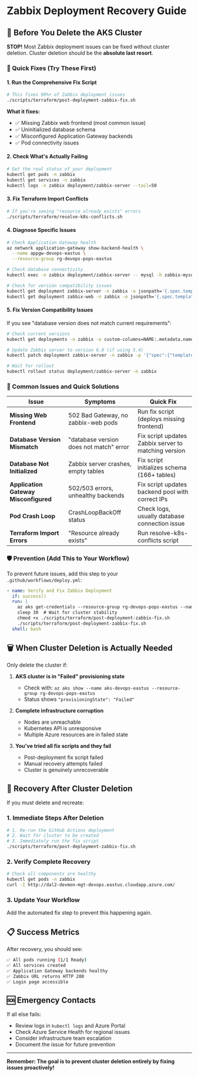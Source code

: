 # Zabbix Deployment Recovery Guide

## 🚨 Before You Delete the AKS Cluster

**STOP!** Most Zabbix deployment issues can be fixed without cluster deletion. Cluster deletion should be the **absolute last resort**.

### 🔧 Quick Fixes (Try These First)

#### 1. Run the Comprehensive Fix Script
```bash
# This fixes 90%+ of Zabbix deployment issues
./scripts/terraform/post-deployment-zabbix-fix.sh
```

**What it fixes:**
- ✅ Missing Zabbix web frontend (most common issue)
- ✅ Uninitialized database schema
- ✅ Misconfigured Application Gateway backends
- ✅ Pod connectivity issues

#### 2. Check What's Actually Failing
```bash
# Get the real status of your deployment
kubectl get pods -n zabbix
kubectl get services -n zabbix
kubectl logs -n zabbix deployment/zabbix-server --tail=50
```

#### 3. Fix Terraform Import Conflicts
```bash
# If you're seeing "resource already exists" errors
./scripts/terraform/resolve-k8s-conflicts.sh
```

#### 4. Diagnose Specific Issues
```bash
# Check Application Gateway health
az network application-gateway show-backend-health \
  --name appgw-devops-eastus \
  --resource-group rg-devops-pops-eastus

# Check database connectivity
kubectl exec -n zabbix deployment/zabbix-server -- mysql -h zabbix-mysql -u root -pZabbixRoot123! -e "SHOW DATABASES;"

# Check for version compatibility issues
kubectl get deployment zabbix-server -n zabbix -o jsonpath='{.spec.template.spec.containers[0].image}'
kubectl get deployment zabbix-web -n zabbix -o jsonpath='{.spec.template.spec.containers[0].image}'
```

#### 5. Fix Version Compatibility Issues
If you see "database version does not match current requirements":
```bash
# Check current versions
kubectl get deployments -n zabbix -o custom-columns=NAME:.metadata.name,IMAGE:.spec.template.spec.containers[0].image

# Update Zabbix server to version 6.0 (if using 5.4)
kubectl patch deployment zabbix-server -n zabbix -p '{"spec":{"template":{"spec":{"containers":[{"name":"zabbix-server","image":"zabbix/zabbix-server-mysql:6.0-alpine-latest"}]}}}}'

# Wait for rollout
kubectl rollout status deployment/zabbix-server -n zabbix
```

### 🚨 Common Issues and Quick Solutions

| Issue | Symptoms | Quick Fix |
|-------|----------|-----------|
| **Missing Web Frontend** | 502 Bad Gateway, no zabbix-web pods | Run fix script (deploys missing frontend) |
| **Database Version Mismatch** | "database version does not match" error | Fix script updates Zabbix server to matching version |
| **Database Not Initialized** | Zabbix server crashes, empty tables | Fix script initializes schema (166+ tables) |
| **Application Gateway Misconfigured** | 502/503 errors, unhealthy backends | Fix script updates backend pool with correct IPs |
| **Pod Crash Loop** | CrashLoopBackOff status | Check logs, usually database connection issue |
| **Terraform Import Errors** | "Resource already exists" | Run resolve-k8s-conflicts script |

### 🛡️ Prevention (Add This to Your Workflow)

To prevent future issues, add this step to your `.github/workflows/deploy.yml`:

```yaml
- name: Verify and Fix Zabbix Deployment
  if: success()
  run: |
    az aks get-credentials --resource-group rg-devops-pops-eastus --name aks-devops-eastus --overwrite-existing
    sleep 30  # Wait for cluster stability
    chmod +x ./scripts/terraform/post-deployment-zabbix-fix.sh
    ./scripts/terraform/post-deployment-zabbix-fix.sh
  shell: bash
```

## 🗑️ When Cluster Deletion is Actually Needed

Only delete the cluster if:

1. **AKS cluster is in "Failed" provisioning state**
   - Check with: `az aks show --name aks-devops-eastus --resource-group rg-devops-pops-eastus`
   - Status shows `"provisioningState": "Failed"`

2. **Complete infrastructure corruption**
   - Nodes are unreachable
   - Kubernetes API is unresponsive
   - Multiple Azure resources are in failed state

3. **You've tried all fix scripts and they fail**
   - Post-deployment fix script failed
   - Manual recovery attempts failed
   - Cluster is genuinely unrecoverable

## 🚀 Recovery After Cluster Deletion

If you must delete and recreate:

### 1. Immediate Steps After Deletion
```bash
# 1. Re-run the GitHub Actions deployment
# 2. Wait for cluster to be created
# 3. Immediately run the fix script
./scripts/terraform/post-deployment-zabbix-fix.sh
```

### 2. Verify Complete Recovery
```bash
# Check all components are healthy
kubectl get pods -n zabbix
curl -I http://dal2-devmon-mgt-devops.eastus.cloudapp.azure.com/
```

### 3. Update Your Workflow
Add the automated fix step to prevent this happening again.

## 📋 Success Metrics

After recovery, you should see:

```bash
✅ All pods running (1/1 Ready)
✅ All services created
✅ Application Gateway backends healthy
✅ Zabbix URL returns HTTP 200
✅ Login page accessible
```

## 🆘 Emergency Contacts

If all else fails:
- Review logs in `kubectl logs` and Azure Portal
- Check Azure Service Health for regional issues
- Consider infrastructure team escalation
- Document the issue for future prevention

---

**Remember: The goal is to prevent cluster deletion entirely by fixing issues proactively!**

